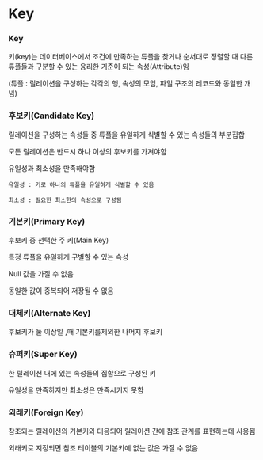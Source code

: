 # Key

### Key

키(key)는 데이터베이스에서 조건에 만족하는 튜플을 찾거나 순서대로 정렬할 때 다른 튜플들과 구분할 수 있는 융리한 기준이 되는 속성(Attribute)임

(튜플 : 릴레이션을 구성하는 각각의 행, 속성의 모임, 파일 구조의 레코드와 동일한 개념)

### 후보키(Candidate Key)

릴레이션을 구성하는 속성들 중 튜플을 유일하게 식별할 수 있는 속성들의 부분집합

모든 릴레이션은 반드시 하나 이상의 후보키를 가져야함

유일성과 최소성을 만족해야함

    유일성 : 키로 하나의 튜플을 유일하게 식별할 수 있음

    최소성 : 필요한 최소한의 속성으로 구성됨

### 기본키(Primary Key)

후보키 중 선택한 주 키(Main Key)

특정 튜플을 유일하게 구별할 수 있는 속성

Null 값을 가질 수 없음

동일한 값이 중복되어 저장될 수 없음

### 대체키(Alternate Key)

후보키가 둘 이상일 ,때 기본키를제외한 나머지 후보키

### 슈퍼키(Super Key)

한 릴레이션 내에 있는 속성들의 집합으로 구성된 키

유일성을 만족하지만 최소성은 만족시키지 못함

### 외래키(Foreign Key)

참조되는 릴레이션의 기본키와 대응되어 릴레이션 간에 참조 관계를 표현하는데 사용됨

외래키로 지정되면 참조 테이블의 기본키에 없는 값은 가질 수 없음